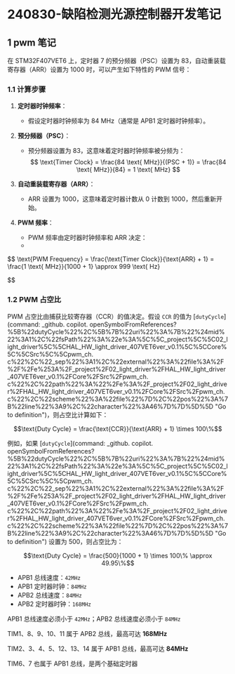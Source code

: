 # 240830-缺陷检测光源控制器开发笔记

## 1 pwm 笔记

在 STM32F407VET6 上，定时器 7 的预分频器（PSC）设置为 83，自动重装载寄存器（ARR）设置为 1000 时，可以产生如下特性的 PWM 信号：

### 1.1 计算步骤
1. **定时器时钟频率**：
   - 假设定时器时钟频率为 84 MHz（通常是 APB1 定时器时钟频率）。
   
2. **预分频器（PSC）**：
   - 预分频器设置为 83，这意味着定时器时钟频率被分频为：
$$
\text{Timer Clock} = \frac{84 \text{ MHz}}{(PSC + 1)} = \frac{84 \text{ MHz}}{84} = 1 \text{ MHz}
$$

1. **自动重装载寄存器（ARR）**：
   - ARR 设置为 1000，这意味着定时器计数从 0 计数到 1000，然后重新开始。
2. **PWM 频率**：
   - PWM 频率由定时器时钟频率和 ARR 决定：
   - 
$$
 \text{PWM Frequency} = \frac{\text{Timer Clock}}{\text{ARR} + 1} = \frac{1 \text{ MHz}}{1000 + 1} \approx 999 \text{ Hz}

$$

### 1.2 PWM 占空比
PWM 占空比由捕获比较寄存器（CCR）的值决定。假设 `CCR` 的值为 [`dutyCycle`](command: _github. copilot. openSymbolFromReferences?%5B%22dutyCycle%22%2C%5B%7B%22uri%22%3A%7B%22%24mid%22%3A1%2C%22fsPath%22%3A%22e%3A%5C%5C_project%5C%5C02_light_driver%5C%5CHAL_HW_light_driver_407VET6ver_v0.1%5C%5CCore%5C%5CSrc%5C%5Cpwm_ch. c%22%2C%22_sep%22%3A1%2C%22external%22%3A%22file%3A%2F%2F%2Fe%253A%2F_project%2F02_light_driver%2FHAL_HW_light_driver_407VET6ver_v0.1%2FCore%2FSrc%2Fpwm_ch. c%22%2C%22path%22%3A%22%2Fe%3A%2F_project%2F02_light_driver%2FHAL_HW_light_driver_407VET6ver_v0.1%2FCore%2FSrc%2Fpwm_ch. c%22%2C%22scheme%22%3A%22file%22%7D%2C%22pos%22%3A%7B%22line%22%3A9%2C%22character%22%3A46%7D%7D%5D%5D "Go to definition")，则占空比计算如下：

$$\text{Duty Cycle} = \frac{\text{CCR}}{\text{ARR} + 1} \times 100\%$$

例如，如果 [`dutyCycle`](command: _github. copilot. openSymbolFromReferences?%5B%22dutyCycle%22%2C%5B%7B%22uri%22%3A%7B%22%24mid%22%3A1%2C%22fsPath%22%3A%22e%3A%5C%5C_project%5C%5C02_light_driver%5C%5CHAL_HW_light_driver_407VET6ver_v0.1%5C%5CCore%5C%5CSrc%5C%5Cpwm_ch. c%22%2C%22_sep%22%3A1%2C%22external%22%3A%22file%3A%2F%2F%2Fe%253A%2F_project%2F02_light_driver%2FHAL_HW_light_driver_407VET6ver_v0.1%2FCore%2FSrc%2Fpwm_ch. c%22%2C%22path%22%3A%22%2Fe%3A%2F_project%2F02_light_driver%2FHAL_HW_light_driver_407VET6ver_v0.1%2FCore%2FSrc%2Fpwm_ch. c%22%2C%22scheme%22%3A%22file%22%7D%2C%22pos%22%3A%7B%22line%22%3A9%2C%22character%22%3A46%7D%7D%5D%5D "Go to definition") 设置为 500，则占空比为：

$$\text{Duty Cycle} = \frac{500}{1000 + 1} \times 100\% \approx 49.95\%$$
- APB1 总线速度：`42MHz`
- APB1 定时器时钟：`84MHz`
- APB2 总线速度：`84MHz`
- APB2 定时器时钟：`168MHz`

APB1 总线速度必须小于 `42MHz`；APB2 总线速度必须小于 `84MHz`


TIM1、8、9、10、11 属于 APB2 总线，最高可达 **168MHz**

TIM2、3、4、5、12、13、14 属于 APB1 总线，最高可达 **84MHz**

TIM6、7 也属于 APB1 总线，是两个基础定时器